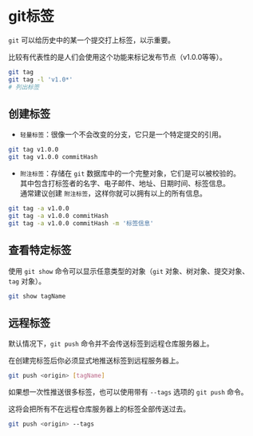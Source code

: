 # git标签

`git` 可以给历史中的某一个提交打上标签，以示重要。

比较有代表性的是人们会使用这个功能来标记发布节点（v1.0.0等等）。

```bash
git tag
git tag -l 'v1.0*'
# 列出标签
```

## 创建标签

- `轻量标签`：很像一个不会改变的分支，它只是一个特定提交的引用。

```bash
git tag v1.0.0
git tag v1.0.0 commitHash
```

- `附注标签`：存储在 `git` 数据库中的一个完整对象，它们是可以被校验的。  
其中包含打标签者的名字、电子邮件、地址、日期时间、标签信息。  
通常建议创建 `附注标签`，这样你就可以拥有以上的所有信息。

```bash
git tag -a v1.0.0
git tag -a v1.0.0 commitHash
git tag -a v1.0.0 commitHash -m '标签信息'
```

## 查看特定标签

使用 `git show` 命令可以显示任意类型的对象（`git` 对象、树对象、提交对象、`tag` 对象）。

```bash
git show tagName
```

## 远程标签

默认情况下，`git push` 命令并不会传送标签到远程仓库服务器上。

在创建完标签后你必须显式地推送标签到远程服务器上。

```bash
git push <origin> [tagName]
```

如果想一次性推送很多标签，也可以使用带有 `--tags` 选项的 `git push` 命令。

这将会把所有不在远程仓库服务器上的标签全部传送过去。

```bash
git push <origin> --tags
```
